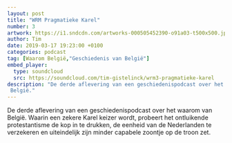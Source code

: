```yaml
---
layout: post
title: "WRM Pragmatieke Karel"
number: 3
artwork: https://i1.sndcdn.com/artworks-000505452390-o91a03-t500x500.jpg
author: Tim
date: 2019-03-17 19:23:00 +0100
categories: podcast
tag: [Waarom België,"Geschiedenis van België"]
embed_player:
  type: soundcloud
  src: https://soundcloud.com/tim-gistelinck/wrm3-pragmatieke-karel
description: "De derde aflevering van een geschiedenispodcast over het waarom van 
 België."
---
```

De derde aflevering van een geschiedenispodcast over het waarom van 
 België. Waarin een zekere Karel keizer wordt, probeert het ontluikende protestantisme de kop in te drukken, de eenheid van de Nederlanden te verzekeren en uiteindelijk zijn minder capabele zoontje op de troon zet.
